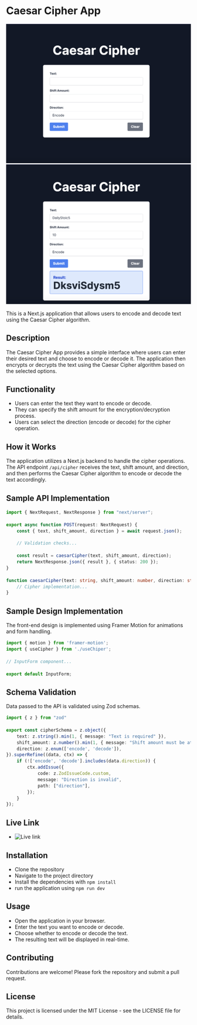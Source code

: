 # Caesar Cipher App

![Home](public/images/Screenshot-1.png)
![Encoded Text](public/images/Screenshot-2.png)

This is a Next.js application that allows users to encode and decode text using the Caesar Cipher algorithm.

## Description

The Caesar Cipher App provides a simple interface where users can enter their desired text and choose to encode or decode it. The application then encrypts or decrypts the text using the Caesar Cipher algorithm based on the selected options.

## Functionality

- Users can enter the text they want to encode or decode.
- They can specify the shift amount for the encryption/decryption process.
- Users can select the direction (encode or decode) for the cipher operation.

## How it Works

The application utilizes a Next.js backend to handle the cipher operations. The API endpoint `/api/cipher` receives the text, shift amount, and direction, and then performs the Caesar Cipher algorithm to encode or decode the text accordingly.

## Sample API Implementation

```typescript
import { NextRequest, NextResponse } from "next/server";

export async function POST(request: NextRequest) {
    const { text, shift_amount, direction } = await request.json();

    // Validation checks...

    const result = caesarCipher(text, shift_amount, direction);
    return NextResponse.json({ result }, { status: 200 });
}

function caesarCipher(text: string, shift_amount: number, direction: string): string {
    // Cipher implementation...
}
```

## Sample Design Implementation

The front-end design is implemented using Framer Motion for animations and form handling.

```typescript
import { motion } from 'framer-motion';
import { useCipher } from './useChiper';

// InputForm component...

export default InputForm;

```

## Schema Validation

Data passed to the API is validated using Zod schemas.

```typescript
import { z } from "zod"

export const cipherSchema = z.object({
    text: z.string().min(1, { message: "Text is required" }),
    shift_amount: z.number().min(1, { message: "Shift amount must be at least 1" }),
    direction: z.enum(['encode', 'decode']),
}).superRefine((data, ctx) => {
    if (!['encode', 'decode'].includes(data.direction)) {
        ctx.addIssue({
            code: z.ZodIssueCode.custom,
            message: "Direction is invalid",
            path: ["direction"],
        });
    }
}); 

```

## Live Link
 - ![Live link](https://main--ecaesar-cipher-encrypt.netlify.app/)

## Installation
 - Clone the repository
 - Navigate to the project directory
 - Install the dependencies with `npm install`
 - run the application using `npm run dev`


## Usage
- Open the application in your browser.
- Enter the text you want to encode or decode.
- Choose whether to encode or decode the text.
- The resulting text will be displayed in real-time.


## Contributing
Contributions are welcome! Please fork the repository and submit a pull request.


## License
This project is licensed under the MIT License - see the LICENSE file for details.